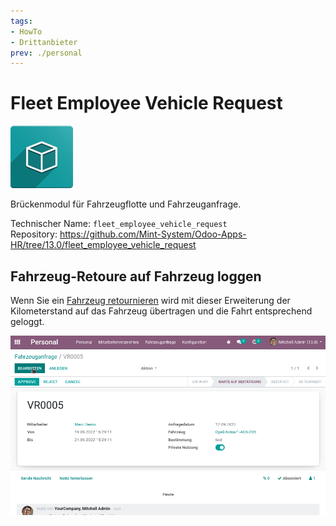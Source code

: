 ```yaml
---
tags:
- HowTo
- Drittanbieter
prev: ./personal
---
```

# Fleet Employee Vehicle Request
![icon_oms_box](assets/icon_oms_box.png)

Brückenmodul für Fahrzeugflotte und Fahrzeuganfrage.

Technischer Name: `fleet_employee_vehicle_request`\
Repository: <https://github.com/Mint-System/Odoo-Apps-HR/tree/13.0/fleet_employee_vehicle_request>

## Fahrzeug-Retoure auf Fahrzeug loggen

Wenn Sie ein [Fahrzeug retournieren](Employee%20Vehicle%20Request.md#Fahrzeug%20retournieren) wird mit dieser Erweiterung der Kilometerstand auf das Fahrzeug übertragen und die Fahrt entsprechend geloggt.

![Fleet Employee Vehicle Request](assets/Fleet%20Employee%20Vehicle%20Request.gif)